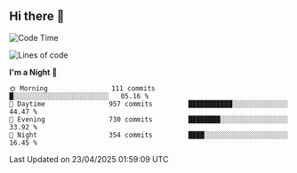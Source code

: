 ## Hi there 👋

<!--
**Wangmerlyn/Wangmerlyn** is a ✨ _special_ ✨ repository because its `README.md` (this file) appears on your GitHub profile.

Here are some ideas to get you started:

- 🔭 I’m currently working on ...
- 🌱 I’m currently learning ...
- 👯 I’m looking to collaborate on ...
- 🤔 I’m looking for help with ...
- 💬 Ask me about ...
- 📫 How to reach me: ...
- 😄 Pronouns: ...
- ⚡ Fun fact: ...
-->
<!--START_SECTION:waka-->
![Code Time](http://img.shields.io/badge/Code%20Time-213%20hrs%2011%20mins-blue)

![Lines of code](https://img.shields.io/badge/From%20Hello%20World%20I%27ve%20Written-9.8%20million%20lines%20of%20code-blue)

**I'm a Night 🦉** 

```text
🌞 Morning                111 commits         █░░░░░░░░░░░░░░░░░░░░░░░░   05.16 % 
🌆 Daytime                957 commits         ███████████░░░░░░░░░░░░░░   44.47 % 
🌃 Evening                730 commits         ████████░░░░░░░░░░░░░░░░░   33.92 % 
🌙 Night                  354 commits         ████░░░░░░░░░░░░░░░░░░░░░   16.45 % 
```



 Last Updated on 23/04/2025 01:59:09 UTC
<!--END_SECTION:waka-->
